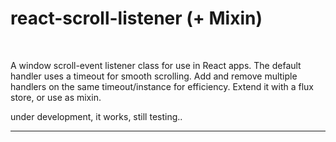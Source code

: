 react-scroll-listener (+ Mixin)
========

<br/>

A window scroll-event listener class for use in React apps. The default handler uses a timeout for smooth scrolling. Add and remove multiple handlers on the same timeout/instance for efficiency. Extend it with a flux store, or use as mixin.


under development, it works, still testing..

___

